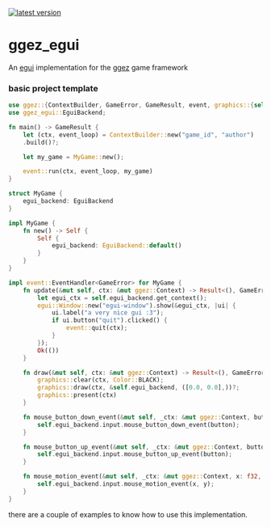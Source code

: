 [![latest version](https://img.shields.io/crates/v/ggez-egui)](https://crates.io/crates/ggez-egui)
# ggez_egui
An [egui](https://github.com/emilk/egui/) implementation for the [ggez](https://ggez.rs/) game framework

### basic project template
```rust
use ggez::{ContextBuilder, GameError, GameResult, event, graphics::{self, Color}};
use ggez_egui::EguiBackend;

fn main() -> GameResult {
	let (ctx, event_loop) = ContextBuilder::new("game_id", "author")
	.build()?;

	let my_game = MyGame::new();

	event::run(ctx, event_loop, my_game)
}

struct MyGame {
	egui_backend: EguiBackend
}

impl MyGame {
	fn new() -> Self {
		Self {
			egui_backend: EguiBackend::default()
		}
	}
}

impl event::EventHandler<GameError> for MyGame {
	fn update(&mut self, ctx: &mut ggez::Context) -> Result<(), GameError> {
		let egui_ctx = self.egui_backend.get_context();
		egui::Window::new("egui-window").show(&egui_ctx, |ui| {
			ui.label("a very nice gui :3");
			if ui.button("quit").clicked() {
				event::quit(ctx);
			}
		});
		Ok(())
	}

	fn draw(&mut self, ctx: &mut ggez::Context) -> Result<(), GameError> {
		graphics::clear(ctx, Color::BLACK);
		graphics::draw(ctx, &self.egui_backend, ([0.0, 0.0],))?;
		graphics::present(ctx)
	}

	fn mouse_button_down_event(&mut self, _ctx: &mut ggez::Context, button: event::MouseButton, _x: f32, _y: f32) {
		self.egui_backend.input.mouse_button_down_event(button);
	}

	fn mouse_button_up_event(&mut self, _ctx: &mut ggez::Context, button: event::MouseButton, _x: f32, _y: f32) {
		self.egui_backend.input.mouse_button_up_event(button);
	}

	fn mouse_motion_event(&mut self, _ctx: &mut ggez::Context, x: f32, y: f32, _dx: f32, _dy: f32) {
		self.egui_backend.input.mouse_motion_event(x, y);
	}
}

```
there are a couple of examples to know how to use this implementation. 